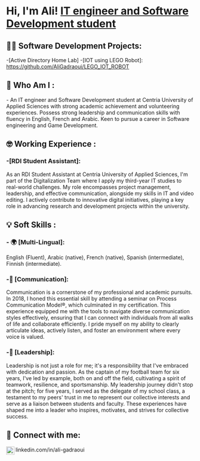 <h1>Hi, I'm Ali!  <a href="linkedin.com/in/ali-gadraoui">IT engineer and Software Development student</a> </h1>

<h2>👨‍💻 Software Development Projects:</h2>

-[Active Directory Home Lab]
-[IOT using LEGO Robot]: https://github.com/AliGadraoui/LEGO_IOT_ROBOT

<h2> 🧐 Who Am I :</h2>
- An IT engineer and Software Development student at Centria University of Applied Sciences with strong academic achievement and volunteering experiences. Possess strong leadership and communication skills with fluency in English, French and Arabic. Keen to pursue a career in Software engineering and Game Development.

<h2> 🤓 Working Experience :</h2>
<h3>-[RDI Student Assistant]:</h3>As an RDI Student Assistant at Centria University of Applied Sciences, I'm part of the Digitalization Team where I apply my third-year IT studies to real-world challenges. My role encompasses project management, leadership, and effective communication, alongside my skills in IT and video editing. I actively contribute to innovative digital initiatives, playing a key role in advancing research and development projects within the university.

<h2> 💡 Soft Skills :</h2>
<h3>- 🌍 [Multi-Lingual]:</h3> English (Fluent), Arabic (native), French (native), Spanish (intermediate), Finnish (intermediate).
<h3>-💬 [Communication]:</h3>Communication is a cornerstone of my professional and academic pursuits. In 2018, I honed this essential skill by attending a seminar on Process Communication Model®, which culminated in my certification. This experience equipped me with the tools to navigate diverse communication styles effectively, ensuring that I can connect with individuals from all walks of life and collaborate efficiently. I pride myself on my ability to clearly articulate ideas, actively listen, and foster an environment where every voice is valued.
<h3>-🧢 [Leadership]:</h3>Leadership is not just a role for me; it's a responsibility that I've embraced with dedication and passion. As the captain of my football team for six years, I've led by example, both on and off the field, cultivating a spirit of teamwork, resilience, and sportsmanship. My leadership journey didn't stop at the pitch; for five years, I served as the delegate of my school class, a testament to my peers' trust in me to represent our collective interests and serve as a liaison between students and faculty. These experiences have shaped me into a leader who inspires, motivates, and strives for collective success.

<h2> 🤳 Connect with me:</h2>

<img align="left" alt="AliGadraoui | LinkedIn" width="22px" src="https://cdn.jsdelivr.net/npm/simple-icons@v3/icons/linkedin.svg" />linkedin.com/in/ali-gadraoui


[linkedin]: linkedin.com/in/ali-gadraoui

<!--
**joshmadakor1/joshmadakor1** is a ✨ _special_ ✨ repository because its `README.md` (this file) appears on your GitHub profile.

Here are some ideas to get you started:

- 🔭 I’m currently working on ...
- 🌱 I’m currently learning ...
- 👯 I’m looking to collaborate on ...
- 🤔 I’m looking for help with ...
- 💬 Ask me about ...
- 📫 How to reach me: ...
- 😄 Pronouns: ...
- ⚡ Fun fact: ...
-->
